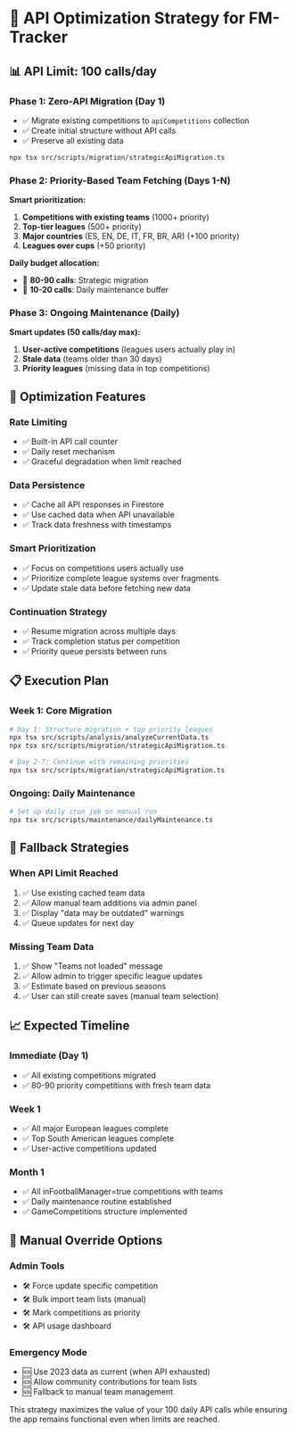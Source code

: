 # 🚀 API Optimization Strategy for FM-Tracker

## 📊 **API Limit: 100 calls/day**

### **Phase 1: Zero-API Migration** (Day 1)
- ✅ Migrate existing competitions to `apiCompetitions` collection
- ✅ Create initial structure without API calls
- ✅ Preserve all existing data

```bash
npx tsx src/scripts/migration/strategicApiMigration.ts
```

### **Phase 2: Priority-Based Team Fetching** (Days 1-N)
**Smart prioritization:**
1. **Competitions with existing teams** (1000+ priority)
2. **Top-tier leagues** (500+ priority)
3. **Major countries** (ES, EN, DE, IT, FR, BR, AR) (+100 priority)
4. **Leagues over cups** (+50 priority)

**Daily budget allocation:**
- 🎯 **80-90 calls**: Strategic migration
- 🔄 **10-20 calls**: Daily maintenance buffer

### **Phase 3: Ongoing Maintenance** (Daily)
**Smart updates (50 calls/day max):**
1. **User-active competitions** (leagues users actually play in)
2. **Stale data** (teams older than 30 days)
3. **Priority leagues** (missing data in top competitions)

## 🎯 **Optimization Features**

### **Rate Limiting**
- ✅ Built-in API call counter
- ✅ Daily reset mechanism
- ✅ Graceful degradation when limit reached

### **Data Persistence**
- ✅ Cache all API responses in Firestore
- ✅ Use cached data when API unavailable
- ✅ Track data freshness with timestamps

### **Smart Prioritization**
- ✅ Focus on competitions users actually use
- ✅ Prioritize complete league systems over fragments
- ✅ Update stale data before fetching new data

### **Continuation Strategy**
- ✅ Resume migration across multiple days
- ✅ Track completion status per competition
- ✅ Priority queue persists between runs

## 📋 **Execution Plan**

### **Week 1: Core Migration**
```bash
# Day 1: Structure migration + top priority leagues
npx tsx src/scripts/analysis/analyzeCurrentData.ts
npx tsx src/scripts/migration/strategicApiMigration.ts

# Day 2-7: Continue with remaining priorities
npx tsx src/scripts/migration/strategicApiMigration.ts
```

### **Ongoing: Daily Maintenance**
```bash
# Set up daily cron job or manual run
npx tsx src/scripts/maintenance/dailyMaintenance.ts
```

## 🎲 **Fallback Strategies**

### **When API Limit Reached**
1. ✅ Use existing cached team data
2. ✅ Allow manual team additions via admin panel
3. ✅ Display "data may be outdated" warnings
4. ✅ Queue updates for next day

### **Missing Team Data**
1. ✅ Show "Teams not loaded" message
2. ✅ Allow admin to trigger specific league updates
3. ✅ Estimate based on previous seasons
4. ✅ User can still create saves (manual team selection)

## 📈 **Expected Timeline**

### **Immediate (Day 1)**
- ✅ All existing competitions migrated
- ✅ 80-90 priority competitions with fresh team data

### **Week 1**
- ✅ All major European leagues complete
- ✅ Top South American leagues complete
- ✅ User-active competitions updated

### **Month 1**
- ✅ All inFootballManager=true competitions with teams
- ✅ Daily maintenance routine established
- ✅ GameCompetitions structure implemented

## 🔧 **Manual Override Options**

### **Admin Tools**
- 🛠️ Force update specific competition
- 🛠️ Bulk import team lists (manual)
- 🛠️ Mark competitions as priority
- 🛠️ API usage dashboard

### **Emergency Mode**
- 🆘 Use 2023 data as current (when API exhausted)
- 🆘 Allow community contributions for team lists
- 🆘 Fallback to manual team management

This strategy maximizes the value of your 100 daily API calls while ensuring the app remains functional even when limits are reached.